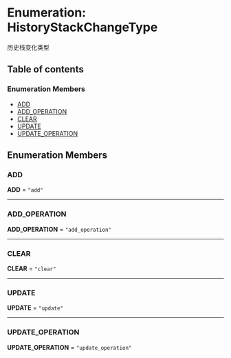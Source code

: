 # Enumeration: HistoryStackChangeType

历史栈变化类型

## Table of contents

### Enumeration Members

* [ADD](/auto-docs/free-layout-editor/enums/HistoryStackChangeType.md#add)
* [ADD\_OPERATION](/auto-docs/free-layout-editor/enums/HistoryStackChangeType.md#add_operation)
* [CLEAR](/auto-docs/free-layout-editor/enums/HistoryStackChangeType.md#clear)
* [UPDATE](/auto-docs/free-layout-editor/enums/HistoryStackChangeType.md#update)
* [UPDATE\_OPERATION](/auto-docs/free-layout-editor/enums/HistoryStackChangeType.md#update_operation)

## Enumeration Members

### ADD

**ADD** = `"add"`

***

### ADD\_OPERATION

**ADD\_OPERATION** = `"add_operation"`

***

### CLEAR

**CLEAR** = `"clear"`

***

### UPDATE

**UPDATE** = `"update"`

***

### UPDATE\_OPERATION

**UPDATE\_OPERATION** = `"update_operation"`
